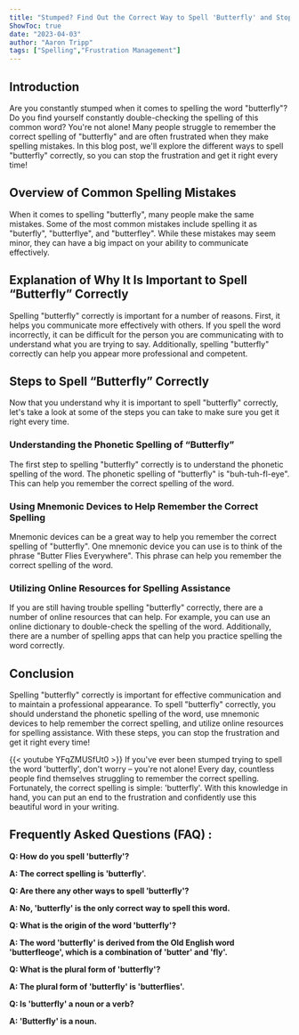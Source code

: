 ```yaml
---
title: "Stumped? Find Out the Correct Way to Spell 'Butterfly' and Stop the Frustration Now!"
ShowToc: true 
date: "2023-04-03"
author: "Aaron Tripp" 
tags: ["Spelling","Frustration Management"]
---
```

## Introduction
Are you constantly stumped when it comes to spelling the word "butterfly"? Do you find yourself constantly double-checking the spelling of this common word? You're not alone! Many people struggle to remember the correct spelling of "butterfly" and are often frustrated when they make spelling mistakes. In this blog post, we'll explore the different ways to spell "butterfly" correctly, so you can stop the frustration and get it right every time!

## Overview of Common Spelling Mistakes
When it comes to spelling "butterfly", many people make the same mistakes. Some of the most common mistakes include spelling it as "buterfly", "butterflye", and "butterfley". While these mistakes may seem minor, they can have a big impact on your ability to communicate effectively.

## Explanation of Why It Is Important to Spell “Butterfly” Correctly
Spelling "butterfly" correctly is important for a number of reasons. First, it helps you communicate more effectively with others. If you spell the word incorrectly, it can be difficult for the person you are communicating with to understand what you are trying to say. Additionally, spelling "butterfly" correctly can help you appear more professional and competent.

## Steps to Spell “Butterfly” Correctly
Now that you understand why it is important to spell "butterfly" correctly, let's take a look at some of the steps you can take to make sure you get it right every time. 

### Understanding the Phonetic Spelling of “Butterfly”
The first step to spelling "butterfly" correctly is to understand the phonetic spelling of the word. The phonetic spelling of "butterfly" is "buh-tuh-fl-eye". This can help you remember the correct spelling of the word.

### Using Mnemonic Devices to Help Remember the Correct Spelling
Mnemonic devices can be a great way to help you remember the correct spelling of "butterfly". One mnemonic device you can use is to think of the phrase "Butter Flies Everywhere". This phrase can help you remember the correct spelling of the word.

### Utilizing Online Resources for Spelling Assistance
If you are still having trouble spelling "butterfly" correctly, there are a number of online resources that can help. For example, you can use an online dictionary to double-check the spelling of the word. Additionally, there are a number of spelling apps that can help you practice spelling the word correctly.

## Conclusion
Spelling "butterfly" correctly is important for effective communication and to maintain a professional appearance. To spell "butterfly" correctly, you should understand the phonetic spelling of the word, use mnemonic devices to help remember the correct spelling, and utilize online resources for spelling assistance. With these steps, you can stop the frustration and get it right every time!

{{< youtube YFqZMUSfUt0 >}} 
If you've ever been stumped trying to spell the word 'butterfly', don't worry – you're not alone! Every day, countless people find themselves struggling to remember the correct spelling. Fortunately, the correct spelling is simple: 'butterfly'. With this knowledge in hand, you can put an end to the frustration and confidently use this beautiful word in your writing.

## Frequently Asked Questions (FAQ) :
**Q: How do you spell 'butterfly'?** 

**A: The correct spelling is 'butterfly'.**

**Q: Are there any other ways to spell 'butterfly'?**

**A: No, 'butterfly' is the only correct way to spell this word.**

**Q: What is the origin of the word 'butterfly'?**

**A: The word 'butterfly' is derived from the Old English word 'butterfleoge', which is a combination of 'butter' and 'fly'.**

**Q: What is the plural form of 'butterfly'?**

**A: The plural form of 'butterfly' is 'butterflies'.**

**Q: Is 'butterfly' a noun or a verb?**

**A: 'Butterfly' is a noun.**





